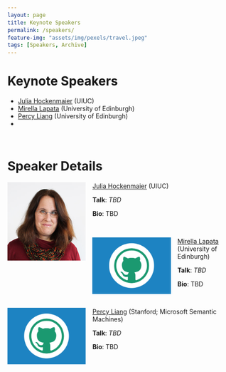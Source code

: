 ```yaml
---
layout: page
title: Keynote Speakers
permalink: /speakers/
feature-img: "assets/img/pexels/travel.jpeg"
tags: [Speakers, Archive]
---
```



# Keynote Speakers
+ [Julia Hockenmaier](#julia_hockenmaier) (UIUC)
+ [Mirella Lapata](#mirella_lapata) (University of Edinburgh)
+ [Percy Liang](#percy_liang) (University of Edinburgh)
+
<br>

# Speaker Details

<a name="julia_hockenmaier"></a>
<img align="left" src="../assets/img/speakers/Julia_Hockenmaier.jpg" width="35%" style="margin: 0px 15px 5px 0px;"> [Julia Hockenmaier](http://juliahmr.cs.illinois.edu/) (UIUC)

**Talk**: _TBD_

**Bio**: TBD

<br>

<a name="mirella_lapata"></a>
<img align="left" src="../assets/img/portfolio/github.png" width="35%" style="margin: 0px 15px 5px 0px;"> [Mirella Lapata](https://nlp4prog.github.io/2021) (University of Edinburgh)

**Talk**: _TBD_

**Bio**: TBD

<br>

<a name="percy_liang"></a>
<img align="left" src="../assets/img/portfolio/github.png" width="35%" style="margin: 0px 15px 5px 0px;"> [Percy Liang](https://nlp4prog.github.io/2021) (Stanford; Microsoft Semantic
Machines)

**Talk**: _TBD_

**Bio**: TBD
<br>
